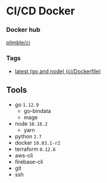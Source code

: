 # CI/CD Docker

### Docker hub

[plimble/ci](https://hub.docker.com/r/plimble/ci/)

### Tags

- [latest (go and node) (ci/Dockerfile)](https://github.com/plimble/ci-docker/blob/master/ci/Dockerfile)

## Tools

- go `1.12.9`
  - go-bindata
  - mage
- node `10.16.2`
  - yarn
- python `2.7`
- docker `19.03.1-r2`
- terraform `0.12.6`
- aws-cli
- firebase-cli
- git
- ssh
